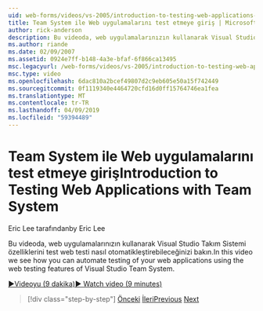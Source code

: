 ```yaml
---
uid: web-forms/videos/vs-2005/introduction-to-testing-web-applications-with-team-system
title: Team System ile Web uygulamalarını test etmeye giriş | Microsoft Docs
author: rick-anderson
description: Bu videoda, web uygulamalarınızın kullanarak Visual Studio Takım Sistemi özelliklerini test web testi nasıl otomatikleştirebileceğinizi bakın.
ms.author: riande
ms.date: 02/09/2007
ms.assetid: 0924e7ff-b148-4a3e-bfaf-6f866ca13495
msc.legacyurl: /web-forms/videos/vs-2005/introduction-to-testing-web-applications-with-team-system
msc.type: video
ms.openlocfilehash: 6dac810a2bcef49807d2c9eb605e50a15f742449
ms.sourcegitcommit: 0f1119340e4464720cfd16d0ff15764746ea1fea
ms.translationtype: MT
ms.contentlocale: tr-TR
ms.lasthandoff: 04/09/2019
ms.locfileid: "59394489"
---
```

# <a name="introduction-to-testing-web-applications-with-team-system"></a><span data-ttu-id="5b9b7-103">Team System ile Web uygulamalarını test etmeye giriş</span><span class="sxs-lookup"><span data-stu-id="5b9b7-103">Introduction to Testing Web Applications with Team System</span></span>

<span data-ttu-id="5b9b7-104">Eric Lee tarafından</span><span class="sxs-lookup"><span data-stu-id="5b9b7-104">by Eric Lee</span></span>

<span data-ttu-id="5b9b7-105">Bu videoda, web uygulamalarınızın kullanarak Visual Studio Takım Sistemi özelliklerini test web testi nasıl otomatikleştirebileceğinizi bakın.</span><span class="sxs-lookup"><span data-stu-id="5b9b7-105">In this video we see how you can automate testing of your web applications using the web testing features of Visual Studio Team System.</span></span>

[<span data-ttu-id="5b9b7-106">&#9654;Videoyu (9 dakika)</span><span class="sxs-lookup"><span data-stu-id="5b9b7-106">&#9654; Watch video (9 minutes)</span></span>](https://channel9.msdn.com/Blogs/ASP-NET-Site-Videos/introduction-to-testing-web-applications-with-team-system)

> [!div class="step-by-step"]
> <span data-ttu-id="5b9b7-107">[Önceki](introduction-to-unit-testing-with-team-system.md)
> [İleri](introduction-to-load-testing-web-applications-with-team-system.md)</span><span class="sxs-lookup"><span data-stu-id="5b9b7-107">[Previous](introduction-to-unit-testing-with-team-system.md)
[Next](introduction-to-load-testing-web-applications-with-team-system.md)</span></span>
